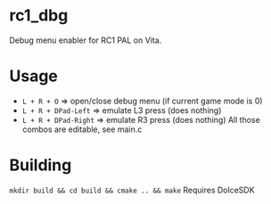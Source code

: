 # rc1_dbg
Debug menu enabler for RC1 PAL on Vita.

# Usage
* `L + R + O`   => open/close debug menu (if current game mode is 0)
* `L + R + DPad-Left`  => emulate L3 press (does nothing)
* `L + R + DPad-Right`  => emulate R3 press (does nothing)
All those combos are editable, see main.c

# Building
`mkdir build && cd build && cmake .. && make`
Requires DolceSDK